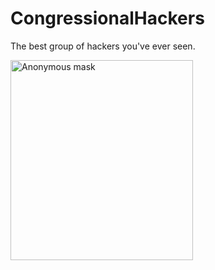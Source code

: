 # CongressionalHackers

The best group of hackers you've ever seen.

<a data-flickr-embed="true" href="https://www.flickr.com/photos/48527463@N08/9034737952/in/photolist-eLnoQ1-2kTkC1T-F96dzX-2e2DuLz-2eVBEpm-mjZ1An-FeKgQc-VdknZ3-2aTtEsq-aw6DJ5-2jVC37E-2jSsGoo-2jM2t42-gXfScS-bDQzYC-buHttK-2jQ52Y3-2fhdkpB-LBaSw1-e4YrnK-2aALoKy-2mGAAwb-JX4A2b-2mJ5Wkx-D8GJ1m-awiDbx-2kHKwuH-DWRk8D-SifHnA-27QSwxy-2kYeTu3-2m3t1qg-2kmA5GY-21jVNoV-5CMPmL-ezyuUB-2jpHkRb-NVZ5TE-2isdvku-bs29Xv-eURS57-dPQPnx-bA5MCF-dqYpj8-2jS2ciQ-aDyQz8-M199Vf-2kXbphR-hBSsiC-AsKuxq/" title="Anonymous mask"><img src="https://live.staticflickr.com/7282/9034737952_6be837c8b8_n.jpg" width="292" height="320" alt="Anonymous mask"></a>
